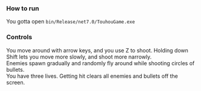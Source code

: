 



### How to run  
You gotta open `bin/Release/net7.0/TouhouGame.exe`

### Controls
You move around with arrow keys, and you use Z to shoot. Holding down Shift lets you move more slowly, and shoot more narrowly.  
Enemies spawn gradually and randomly fly around while shooting circles of bullets.  
You have three lives. Getting hit clears all enemies and bullets off the screen.  
